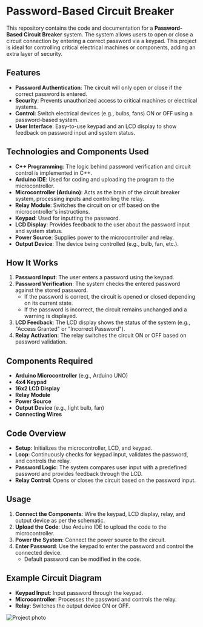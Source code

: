 
# Password-Based Circuit Breaker

This repository contains the code and documentation for a **Password-Based Circuit Breaker** system. The system allows users to open or close a circuit connection by entering a correct password via a keypad. This project is ideal for controlling critical electrical machines or components, adding an extra layer of security.

## Features

- **Password Authentication**: The circuit will only open or close if the correct password is entered.
- **Security**: Prevents unauthorized access to critical machines or electrical systems.
- **Control**: Switch electrical devices (e.g., bulbs, fans) ON or OFF using a password-based system.
- **User Interface**: Easy-to-use keypad and an LCD display to show feedback on password input and system status.

## Technologies and Components Used

- **C++ Programming**: The logic behind password verification and circuit control is implemented in C++.
- **Arduino IDE**: Used for coding and uploading the program to the microcontroller.
- **Microcontroller (Arduino)**: Acts as the brain of the circuit breaker system, processing inputs and controlling the relay.
- **Relay Module**: Switches the circuit on or off based on the microcontroller's instructions.
- **Keypad**: Used for inputting the password.
- **LCD Display**: Provides feedback to the user about the password input and system status.
- **Power Source**: Supplies power to the microcontroller and relay.
- **Output Device**: The device being controlled (e.g., bulb, fan, etc.).

## How It Works

1. **Password Input**: The user enters a password using the keypad.
2. **Password Verification**: The system checks the entered password against the stored password.
   - If the password is correct, the circuit is opened or closed depending on its current state.
   - If the password is incorrect, the circuit remains unchanged and a warning is displayed.
3. **LCD Feedback**: The LCD display shows the status of the system (e.g., "Access Granted" or "Incorrect Password").
4. **Relay Activation**: The relay switches the circuit ON or OFF based on password validation.

## Components Required

- **Arduino Microcontroller** (e.g., Arduino UNO)
- **4x4 Keypad**
- **16x2 LCD Display**
- **Relay Module**
- **Power Source**
- **Output Device** (e.g., light bulb, fan)
- **Connecting Wires**

## Code Overview

- **Setup**: Initializes the microcontroller, LCD, and keypad.
- **Loop**: Continuously checks for keypad input, validates the password, and controls the relay.
- **Password Logic**: The system compares user input with a predefined password and provides feedback through the LCD.
- **Relay Control**: Opens or closes the circuit based on the password input.

## Usage

1. **Connect the Components**: Wire the keypad, LCD display, relay, and output device as per the schematic.
2. **Upload the Code**: Use Arduino IDE to upload the code to the microcontroller.
3. **Power the System**: Connect the power source to the circuit.
4. **Enter Password**: Use the keypad to enter the password and control the connected device.
   - Default password can be modified in the code.

## Example Circuit Diagram

- **Keypad Input**: Input password through the keypad.
- **Microcontroller**: Processes the password and controls the relay.
- **Relay**: Switches the output device ON or OFF.

![Project photo](https://photos.app.goo.gl/CFK34ArqxaqiUwXK7)


